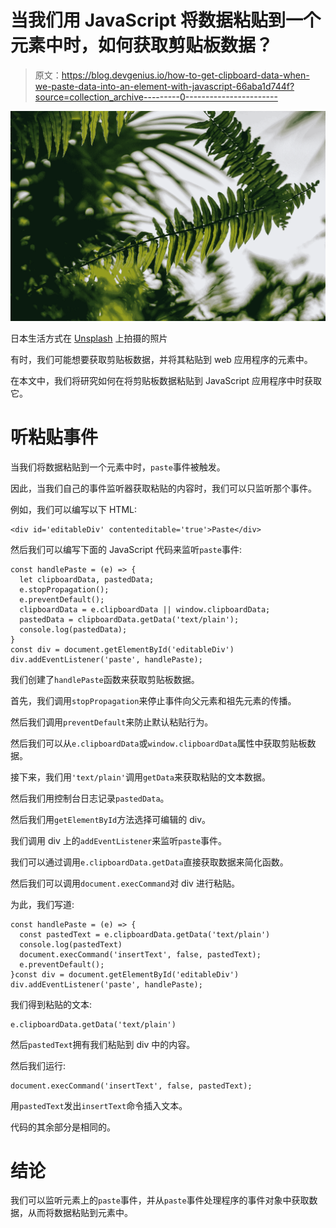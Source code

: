# 当我们用 JavaScript 将数据粘贴到一个元素中时，如何获取剪贴板数据？

> 原文：<https://blog.devgenius.io/how-to-get-clipboard-data-when-we-paste-data-into-an-element-with-javascript-66aba1d744f?source=collection_archive---------0----------------------->

![](img/929d97a9f7523aedf9633c06fe7027f4.png)

日本生活方式在 [Unsplash](https://unsplash.com?utm_source=medium&utm_medium=referral) 上拍摄的照片

有时，我们可能想要获取剪贴板数据，并将其粘贴到 web 应用程序的元素中。

在本文中，我们将研究如何在将剪贴板数据粘贴到 JavaScript 应用程序中时获取它。

# 听粘贴事件

当我们将数据粘贴到一个元素中时，`paste`事件被触发。

因此，当我们自己的事件监听器获取粘贴的内容时，我们可以只监听那个事件。

例如，我们可以编写以下 HTML:

```
<div id='editableDiv' contenteditable='true'>Paste</div>
```

然后我们可以编写下面的 JavaScript 代码来监听`paste`事件:

```
const handlePaste = (e) => {
  let clipboardData, pastedData;
  e.stopPropagation();
  e.preventDefault();
  clipboardData = e.clipboardData || window.clipboardData;
  pastedData = clipboardData.getData('text/plain');
  console.log(pastedData);
}
const div = document.getElementById('editableDiv')
div.addEventListener('paste', handlePaste);
```

我们创建了`handlePaste`函数来获取剪贴板数据。

首先，我们调用`stopPropagation`来停止事件向父元素和祖先元素的传播。

然后我们调用`preventDefault`来防止默认粘贴行为。

然后我们可以从`e.clipboardData`或`window.clipboardData`属性中获取剪贴板数据。

接下来，我们用`'text/plain'`调用`getData`来获取粘贴的文本数据。

然后我们用控制台日志记录`pastedData`。

然后我们用`getElementById`方法选择可编辑的 div。

我们调用 div 上的`addEventListener`来监听`paste`事件。

我们可以通过调用`e.clipboardData.getData`直接获取数据来简化函数。

然后我们可以调用`document.execCommand`对 div 进行粘贴。

为此，我们写道:

```
const handlePaste = (e) => {
  const pastedText = e.clipboardData.getData('text/plain')
  console.log(pastedText)
  document.execCommand('insertText', false, pastedText);
  e.preventDefault();
}const div = document.getElementById('editableDiv')
div.addEventListener('paste', handlePaste);
```

我们得到粘贴的文本:

```
e.clipboardData.getData('text/plain')
```

然后`pastedText`拥有我们粘贴到 div 中的内容。

然后我们运行:

```
document.execCommand('insertText', false, pastedText);
```

用`pastedText`发出`insertText`命令插入文本。

代码的其余部分是相同的。

# 结论

我们可以监听元素上的`paste`事件，并从`paste`事件处理程序的事件对象中获取数据，从而将数据粘贴到元素中。